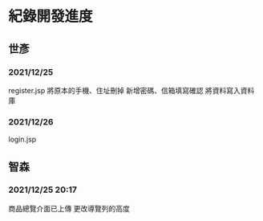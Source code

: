 # 紀錄開發進度 #


##  世彥 ##

### 2021/12/25 ###
register.jsp 
將原本的手機、住址刪掉
新增密碼、信箱填寫確認
將資料寫入資料庫

### 2021/12/26 ###
login.jsp

##  智森 ##
### 2021/12/25 20:17 ###
商品總覽介面已上傳
更改導覽列的高度
